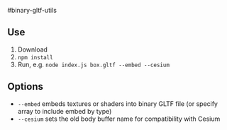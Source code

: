 #binary-gltf-utils 

## Use

1. Download
2. `npm install`
3. Run, e.g. `node index.js box.gltf --embed --cesium`

## Options

- `--embed` embeds textures or shaders into binary GLTF file (or specify array to include embed by type)
- `--cesium` sets the old body buffer name for compatibility with Cesium